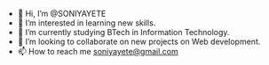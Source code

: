 - 👋 Hi, I’m @SONIYAYETE
- 👀 I’m interested in learning new skills.
- 🌱 I’m currently studying BTech in Information Technology.
- 💞️ I’m looking to collaborate on new projects on Web development.
- 📫 How to reach me soniyayete@gmail.com

<!---
SONIYAYETE/SONIYAYETE is a ✨ special ✨ repository because its `README.md` (this file) appears on your GitHub profile.
You can click the Preview link to take a look at your changes.
--->
